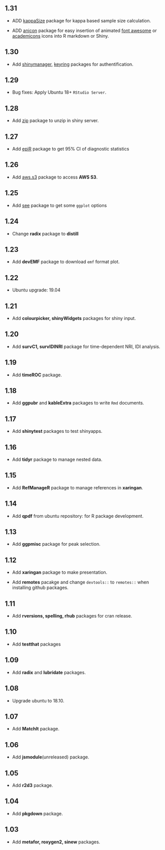 ## 1.31

* ADD [kappaSize](https://CRAN.R-project.org/package=kappaSize) package for kappa based sample size calculation.

* ADD [anicon](https://github.com/emitanaka/anicon) package for easy insertion of animated [font awesome](https://fontawesome.com) or [academicons](https://jpswalsh.github.io/academicons/) icons into R markdown or Shiny.

## 1.30

* Add [shinymanager](https://CRAN.R-project.org/package=shinymanager), [keyring](https://CRAN.R-project.org/package=keyring) packages for authentification.

## 1.29

* Bug fixes: Apply Ubuntu 18+ `RStudio Server`.

## 1.28

* Add [zip](https://cran.r-project.org/package=zip) package to unzip in shiny server.


## 1.27

* Add [epiR](https://cran.r-project.org/package=epiR) package to get 95% CI of diagnostic statistics

## 1.26

* Add [aws.s3](https://github.com/cloudyr/aws.s3) package to access **AWS S3**.


## 1.25

* Add [see](https://github.com/easystats/see) package to get some `ggplot` options

## 1.24

* Change **radix** package to **distill**

## 1.23

* Add **devEMF** package to download `emf` format plot.

## 1.22

* Ubuntu upgrade: 19.04

## 1.21

* Add **colourpicker, shinyWidgets** packages for shiny input.

## 1.20

* Add **survC1, survIDINRI** package for time-dependent NRI, IDI analysis.

## 1.19 

* Add **timeROC** package.

## 1.18

* Add **ggpubr** and **kableExtra** packages to write `Rmd` documents.

## 1.17

* Add **shinytest** packages to test shinyapps.

## 1.16 

* Add **tidyr** package to manage nested data.

## 1.15

* Add **RefManageR** package to manage references in **xaringan**.


## 1.14

* Add **qpdf** from ubuntu repository: for R package development.

## 1.13

* Add **ggpmisc** package for peak selection.

## 1.12

* Add **xaringan** package to make presentation.

* Add **remotes** pacakge and change `devtools::` to `remotes::` when installing github packages.

## 1.11

* Add **rversions, spelling, rhub** packages for cran release.

## 1.10

* Add **testthat** packages

## 1.09

* Add **radix** and **lubridate** packages.

## 1.08

* Upgrade ubuntu to 18.10.

## 1.07

* Add **MatchIt** package.


## 1.06

* Add **jsmodule**(unreleased) package.


## 1.05

* Add **r2d3** package.

## 1.04 

* Add **pkgdown** package.


## 1.03 

* Add **metafor, roxygen2, sinew** packages.
